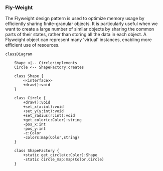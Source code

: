 ### Fly-Weight

The Flyweight design pattern is used to optimize memory usage by efficiently sharing finite-granular objects. It is particularly useful when we want to create a large number of similar objects by sharing the common parts of their states, rather than storing all the data in each object. A Flyweight object can represent many 'virtual' instances, enabling more efficient use of resources.

```mermaid
classDiagram
	
	Shape <|.. Circle:implements
	Circle <-- ShapeFactory:creates
	
	class Shape {
		<<interface>>
		+draw():void
	}
	
	class Circle {
		+draw():void
		+set_x(x:int):void
		+set_y(y:int):void
		+set_radius(r:int):void
		+get_color(c:Color):string
		-pos_x:int
		-pos_y:int
		-c:Color
		-colors:map(Color,string)
	}
	
	class ShapeFactory {
		+static get_circle(c:Color):Shape
		-static circle_map:map(Color,Circle)
	}
	
```


